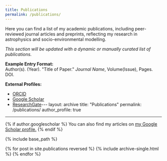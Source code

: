 ```yaml
---
title: Publications
permalink: /publications/
---
```


Here you can find a list of my academic publications, including peer-reviewed journal articles and preprints, reflecting my research in astrophysics and socio-environmental modelling.

*This section will be updated with a dynamic or manually curated list of publications.*

**Example Entry Format:**  
Author(s). (Year). "Title of Paper." *Journal Name*, Volume(Issue), Pages. DOI.

**External Profiles:**  
- [ORCID](#)  
- [Google Scholar](#)  
- [ResearchGate](#)---
layout: archive
title: "Publications"
permalink: /publications/
author_profile: true
---

{% if author.googlescholar %}
  You can also find my articles on <u><a href="{{author.googlescholar}}">my Google Scholar profile</a>.</u>
{% endif %}

{% include base_path %}

{% for post in site.publications reversed %}
  {% include archive-single.html %}
{% endfor %}

